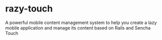 razy-touch
==========

A powerful mobile content management system to help you create a lazy mobile application and manage its content based on Rails and Sencha Touch
